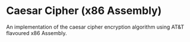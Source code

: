 # Caesar Cipher (x86 Assembly)
An implementation of the caesar cipher encryption algorithm using AT&T flavoured x86 Assembly.